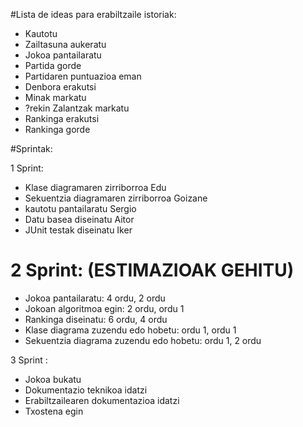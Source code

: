 #Lista de ideas para erabiltzaile istoriak:

- Kautotu
- Zailtasuna aukeratu
- Jokoa pantailaratu
- Partida gorde
- Partidaren puntuazioa eman 
- Denbora erakutsi
- Minak markatu
- ?rekin Zalantzak markatu
- Rankinga erakutsi
- Rankinga gorde

#Sprintak:

1 Sprint:

- Klase diagramaren zirriborroa Edu
- Sekuentzia diagramaren zirriborroa Goizane
- kautotu pantailaratu Sergio
- Datu basea diseinatu Aitor
- JUnit testak diseinatu Iker

# 2 Sprint: (ESTIMAZIOAK GEHITU)

- Jokoa pantailaratu: 4 ordu, 2 ordu
- Jokoan algoritmoa egin: 2 ordu, ordu 1
- Rankinga diseinatu: 6 ordu, 4 ordu
- Klase diagrama zuzendu edo hobetu: ordu 1, ordu 1
- Sekuentzia diagrama zuzendu edo hobetu: ordu 1, 2 ordu

3 Sprint :

- Jokoa bukatu
- Dokumentazio teknikoa idatzi
- Erabiltzailearen dokumentazioa idatzi
- Txostena egin
